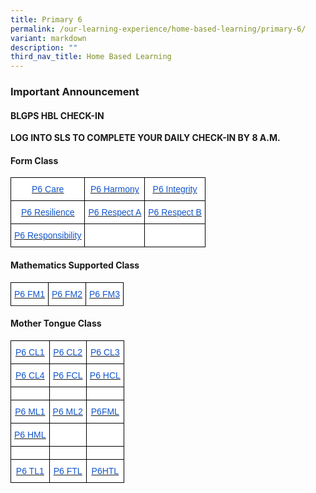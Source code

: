 ```yaml
---
title: Primary 6
permalink: /our-learning-experience/home-based-learning/primary-6/
variant: markdown
description: ""
third_nav_title: Home Based Learning
---
```

### Important&nbsp;Announcement

#### BLGPS HBL CHECK-IN

**LOG INTO SLS TO COMPLETE YOUR DAILY CHECK-IN BY 8 A.M.**

#### Form Class

<style type="text/css">
.tg  {border-collapse:collapse;border-spacing:0;}
.tg td{border-color:black;border-style:solid;border-width:1px;font-family:Arial, sans-serif;font-size:14px;
  overflow:hidden;padding:10px 5px;word-break:normal;}
.tg th{border-color:black;border-style:solid;border-width:1px;font-family:Arial, sans-serif;font-size:14px;
  font-weight:normal;overflow:hidden;padding:10px 5px;word-break:normal;}
.tg .tg-db9x{background-color:#FFF;color:#15C;text-align:center;text-decoration:underline;vertical-align:top}
.tg .tg-ktyi{background-color:#FFF;text-align:left;vertical-align:top}
</style>
<table class="tg">
<thead>
  <tr>
    <th class="tg-db9x"><a href="https://docs.google.com/document/d/1brIV20GSPHzRhb4einMbtu6fWra1xMoH/edit"><span style="color:#15C;background-color:transparent">P6 Care</span></a></th>
    <th class="tg-db9x"><a href="https://docs.google.com/document/d/1ISRhF6B0XNf-4fdOJ3MS1Uad_syL-0yn/edit"><span style="color:#15C;background-color:transparent">P6 Harmony</span></a></th>
    <th class="tg-db9x"><a href="https://docs.google.com/document/d/1NuZ8NoGel4eTCGeSByqAlmX0wFOOOsna/edit"><span style="color:#15C;background-color:transparent">P6 Integrity</span></a></th>
  </tr>
</thead>
<tbody>
  <tr>
    <td class="tg-db9x"><a href="https://docs.google.com/document/d/1rvuF2I_ivdc4ykeViIrAd0wSAcsX14n3/edit"><span style="color:#15C;background-color:transparent">P6 Resilience</span></a></td>
    <td class="tg-db9x"><a href="https://docs.google.com/document/d/1F5cOxAQLMz-Drs67srLBu9g4w4XZAJX5/edit"><span style="color:#15C;background-color:transparent">P6 Respect A</span></a></td>
    <td class="tg-db9x"><a href="https://docs.google.com/document/d/1xA7P7kMrcxO3NFC5weXB_mFwHG3mHCpJ/edit"><span style="color:#15C;background-color:transparent">P6 Respect B</span></a></td>
  </tr>
  <tr>
    <td class="tg-db9x"><a href="https://docs.google.com/document/d/1EybpxspwCDyhwimGWyt8PMP4_hZFnJll/edit"><span style="color:#15C;background-color:transparent">P6 Responsibility</span></a></td>
    <td class="tg-ktyi"></td>
    <td class="tg-ktyi"></td>
  </tr>
</tbody>
</table>

#### Mathematics Supported Class


<style type="text/css">
.tg  {border-collapse:collapse;border-spacing:0;}
.tg td{border-color:black;border-style:solid;border-width:1px;font-family:Arial, sans-serif;font-size:14px;
  overflow:hidden;padding:10px 5px;word-break:normal;}
.tg th{border-color:black;border-style:solid;border-width:1px;font-family:Arial, sans-serif;font-size:14px;
  font-weight:normal;overflow:hidden;padding:10px 5px;word-break:normal;}
.tg .tg-db9x{background-color:#FFF;color:#15C;text-align:center;text-decoration:underline;vertical-align:top}
.tg .tg-ktyi{background-color:#FFF;text-align:left;vertical-align:top}
</style>
<table class="tg">
<thead>
  <tr>
    <th class="tg-db9x"><a href="https://docs.google.com/document/d/1s77z_5OOjhqyr-KelD-ppNbWO1baBpAI/edit?usp=sharing&amp;ouid=105417872371350287373&amp;rtpof=true&amp;sd=true"><span style="color:#15C;background-color:transparent">P6 FM1</span></a></th>
    <th class="tg-db9x"><a href="https://docs.google.com/document/d/1EDeTOnN4ZWogh7QHquVJ6-s-RdGE10xQ/edit"><span style="color:#15C;background-color:transparent">P6 FM2</span></a></th>
    <th class="tg-db9x"><a href="https://docs.google.com/document/d/1_8WeNoFxKoh86RI2KhR3GhiIU6h-qXjG/edit?usp=sharing&amp;ouid=105417872371350287373&amp;rtpof=true&amp;sd=true"><span style="color:#15C;background-color:transparent">P6 FM3</span></a></th>
  </tr>
</thead>
<tbody>
  <tr>
  </tr>
</tbody>
</table>

#### Mother Tongue Class


<style type="text/css">
.tg  {border-collapse:collapse;border-spacing:0;}
.tg td{border-color:black;border-style:solid;border-width:1px;font-family:Arial, sans-serif;font-size:14px;
  overflow:hidden;padding:10px 5px;word-break:normal;}
.tg th{border-color:black;border-style:solid;border-width:1px;font-family:Arial, sans-serif;font-size:14px;
  font-weight:normal;overflow:hidden;padding:10px 5px;word-break:normal;}
.tg .tg-db9x{background-color:#FFF;color:#15C;text-align:center;text-decoration:underline;vertical-align:top}
.tg .tg-ktyi{background-color:#FFF;text-align:left;vertical-align:top}
</style>
<table class="tg">
<thead>
  <tr>
    <th class="tg-db9x"><a href="https://docs.google.com/document/d/1y--gLdvpGYGF3Iz3fEsryHmqQC5Nv-yV/edit"><span style="color:#15C;background-color:transparent">P6 CL1</span></a></th>
    <th class="tg-db9x"><a href="https://docs.google.com/document/d/1yCFLfhA0KArx-iUuiFkOTmkq7YkMPw1C/edit"><span style="color:#15C;background-color:transparent">P6 CL2</span></a></th>
    <th class="tg-db9x"><a href="https://docs.google.com/document/d/1omukFGN-OsBX27Y1i0Uz8N-YmTvseQnz/edit"><span style="color:#15C;background-color:transparent">P6 CL3</span></a></th>
  </tr>
</thead>
<tbody>
  <tr>
    <td class="tg-db9x"><a href="https://docs.google.com/document/d/1kz-bhRO7f6RDCpi5Y_46MQaGlg0xkcEl/edit"><span style="color:#15C;background-color:transparent">P6 CL4</span></a></td>
    <td class="tg-db9x"><a href="https://docs.google.com/document/d/1YvRR3zEd32tvIJig1kmUoUY9ALY4swyy/edit"><span style="color:#15C;background-color:transparent">P6 FCL</span></a></td>
    <td class="tg-db9x"><a href="https://docs.google.com/document/d/1ukO5w9FmsqiCNk2LisVMbG1qZKd6NnwN/edit"><span style="color:#15C;background-color:transparent">P6 HCL</span></a></td>
  </tr>
  <tr>
    <td class="tg-ktyi"></td>
    <td class="tg-ktyi"></td>
    <td class="tg-ktyi"></td>
  </tr>
  <tr>
    <td class="tg-db9x"><a href="https://docs.google.com/document/d/1rnhtVgWPnCvW0Gsf6aiv9EnBoCyNV2km/edit"><span style="color:#15C;background-color:transparent">P6 ML1</span></a></td>
    <td class="tg-db9x"><a href="https://docs.google.com/document/d/1YgjfM6Jn0f_pixKMa9Dm9C2nLf1E7CK-/edit?usp=sharing&amp;ouid=105417872371350287373&amp;rtpof=true&amp;sd=true"><span style="color:#15C;background-color:transparent">P6 ML2</span></a></td>
    <td class="tg-db9x"><a href="https://docs.google.com/document/d/1pWsVM3xbV4H8fkGOLIq-UseQGL1bqnL8/edit"><span style="color:#15C;background-color:transparent">P6FML</span></a></td>
  </tr>
  <tr>
    <td class="tg-db9x"><a href="https://docs.google.com/document/d/14Chn1gvHtz4zISod3SbYdLoM9uulMePD/edit"><span style="color:#15C;background-color:transparent">P6 HML</span></a></td>
    <td class="tg-ktyi"></td>
    <td class="tg-ktyi"></td>
  </tr>
  <tr>
    <td class="tg-ktyi"></td>
    <td class="tg-ktyi"></td>
    <td class="tg-ktyi"></td>
  </tr>
  <tr>
    <td class="tg-db9x"><a href="https://docs.google.com/document/d/1-JXaJ9AF6-JyMueCztMhi3IS5UKJsCST/edit"><span style="color:#15C;background-color:transparent">P6 TL1</span></a></td>
    <td class="tg-db9x"><a href="https://docs.google.com/document/d/1hxpJhQBmu0yWFLOSCJrJJlS09CyWwoLo/edit"><span style="color:#15C;background-color:transparent">P6 FTL</span></a></td>
    <td class="tg-db9x"><a href="https://docs.google.com/document/d/18nZcIPYcevf2VzpMxkgMOGF_qIKLOZoh/edit?usp=sharing&amp;ouid=105417872371350287373&amp;rtpof=true&amp;sd=true"><span style="color:#15C;background-color:transparent">P6HTL</span></a></td>
  </tr>
</tbody>
</table>